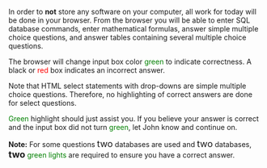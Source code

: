 
In order to **not** store any software on your computer,
all work for today will be done in your browser.
From the browser you will be able to enter SQL database
commands, 
enter mathematical formulas,
answer simple multiple choice questions,
and answer tables containing several multiple choice questions.


The browser will change input box color <font color="green">green</font> to indicate correctness.
A black or <font color="red">red</font> box indicates an incorrect answer.

Note that HTML select statements with drop-downs are simple multiple choice questions.
Therefore, no highlighting of correct answers are done for select questions.

<font color="green">Green</font> highlight should just assist you.
If you believe your answer is correct and the input box did not turn <font color="green">green</font>,
let John know and continue on.

**Note:** For some questions <font size='+1'>two</font> databases are used and 
<font size='+1'>two</font> databases, **<font size='+1'>two</font>** <font color="green">green lights</font> are required to ensure you have a correct answer.


